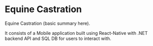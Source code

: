 # Equine Castration

Equine Castration (basic summary here).

It consists of a Mobile application built using React-Native with .NET backend API and SQL DB for users to interact with.
